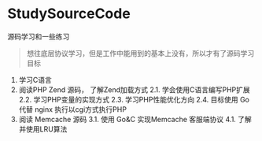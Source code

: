 # StudySourceCode
源码学习和一些练习

> 想往底层协议学习，但是工作中能用到的基本上没有，所以才有了源码学习
> 目标
  1. 学习C语言
  2. 阅读PHP Zend 源码， 了解Zend加载方式
    2.1. 学会使用C语言编写PHP扩展
    2.2. 学习PHP变量的实现方式
    2.3. 学习PHP性能优化方向
    2.4. 目标使用 Go 代替 nginx 执行以cgi方式执行PHP
  3. 阅读 Memcache 源码
    3.1. 使用 Go&C 实现Memcache 客服端协议
    4.1. 了解并使用LRU算法
    
    

